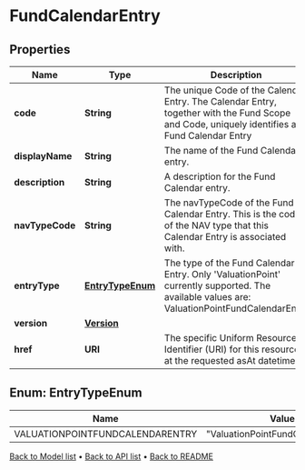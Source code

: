 

# FundCalendarEntry


## Properties

| Name | Type | Description | Notes |
|------------ | ------------- | ------------- | -------------|
|**code** | **String** | The unique Code of the Calendar Entry. The Calendar Entry, together with the Fund Scope and Code, uniquely identifies a Fund Calendar Entry |  |
|**displayName** | **String** | The name of the Fund Calendar entry. |  |
|**description** | **String** | A description for the Fund Calendar entry. |  [optional] |
|**navTypeCode** | **String** | The navTypeCode of the Fund Calendar Entry. This is the code of the NAV type that this Calendar Entry is associated with. |  |
|**entryType** | [**EntryTypeEnum**](#EntryTypeEnum) | The type of the Fund Calendar Entry. Only &#39;ValuationPoint&#39; currently supported. The available values are: ValuationPointFundCalendarEntry |  |
|**version** | [**Version**](Version.md) |  |  |
|**href** | **URI** | The specific Uniform Resource Identifier (URI) for this resource at the requested asAt datetime. |  [optional] |



## Enum: EntryTypeEnum

| Name | Value |
|---- | -----|
| VALUATIONPOINTFUNDCALENDARENTRY | &quot;ValuationPointFundCalendarEntry&quot; |



[Back to Model list](../README.md#documentation-for-models) &#8226; [Back to API list](../README.md#documentation-for-api-endpoints) &#8226; [Back to README](../README.md)


